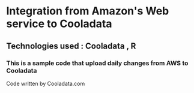 # Integration from Amazon's Web service to Cooladata

## Technologies used :  Cooladata , R
                     
### This is a sample code that upload daily changes from AWS to Cooladata 

Code written by Cooladata.com  
